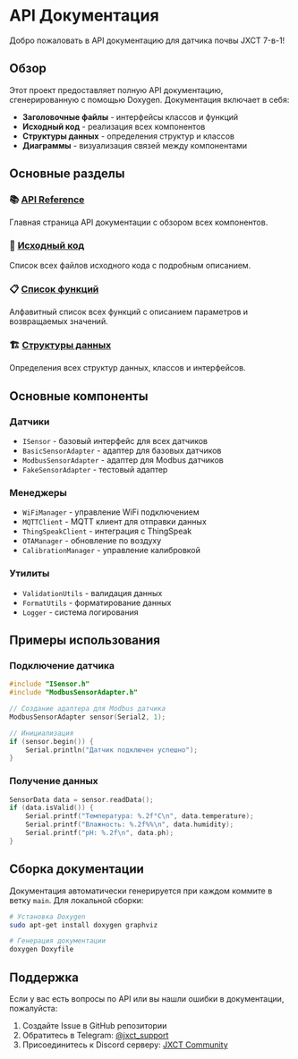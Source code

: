 # API Документация

Добро пожаловать в API документацию для датчика почвы JXCT 7-в-1!

## Обзор

Этот проект предоставляет полную API документацию, сгенерированную с помощью Doxygen. Документация включает в себя:

- **Заголовочные файлы** - интерфейсы классов и функций
- **Исходный код** - реализация всех компонентов
- **Структуры данных** - определения структур и классов
- **Диаграммы** - визуализация связей между компонентами

## Основные разделы

### 📚 [API Reference](html/index.html)
Главная страница API документации с обзором всех компонентов.

### 🔧 [Исходный код](html/files.html)
Список всех файлов исходного кода с подробным описанием.

### 📋 [Список функций](html/functions.html)
Алфавитный список всех функций с описанием параметров и возвращаемых значений.

### 🏗️ [Структуры данных](html/annotated.html)
Определения всех структур данных, классов и интерфейсов.

## Основные компоненты

### Датчики
- `ISensor` - базовый интерфейс для всех датчиков
- `BasicSensorAdapter` - адаптер для базовых датчиков
- `ModbusSensorAdapter` - адаптер для Modbus датчиков
- `FakeSensorAdapter` - тестовый адаптер

### Менеджеры
- `WiFiManager` - управление WiFi подключением
- `MQTTClient` - MQTT клиент для отправки данных
- `ThingSpeakClient` - интеграция с ThingSpeak
- `OTAManager` - обновление по воздуху
- `CalibrationManager` - управление калибровкой

### Утилиты
- `ValidationUtils` - валидация данных
- `FormatUtils` - форматирование данных
- `Logger` - система логирования

## Примеры использования

### Подключение датчика
```cpp
#include "ISensor.h"
#include "ModbusSensorAdapter.h"

// Создание адаптера для Modbus датчика
ModbusSensorAdapter sensor(Serial2, 1);

// Инициализация
if (sensor.begin()) {
    Serial.println("Датчик подключен успешно");
}
```

### Получение данных
```cpp
SensorData data = sensor.readData();
if (data.isValid()) {
    Serial.printf("Температура: %.2f°C\n", data.temperature);
    Serial.printf("Влажность: %.2f%%\n", data.humidity);
    Serial.printf("pH: %.2f\n", data.ph);
}
```

## Сборка документации

Документация автоматически генерируется при каждом коммите в ветку `main`. Для локальной сборки:

```bash
# Установка Doxygen
sudo apt-get install doxygen graphviz

# Генерация документации
doxygen Doxyfile
```

## Поддержка

Если у вас есть вопросы по API или вы нашли ошибки в документации, пожалуйста:

1. Создайте Issue в GitHub репозитории
2. Обратитесь в Telegram: [@jxct_support](https://t.me/jxct_support)
3. Присоединитесь к Discord серверу: [JXCT Community](https://discord.gg/jxct) 